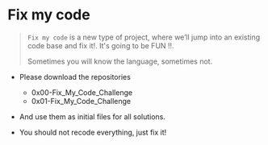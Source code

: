 # Fix my code

>`Fix my code` is a new type of project, where we’ll jump into an existing code base and fix it!. It's going to be FUN !!.
>
> Sometimes you will know the language, sometimes not.

- Please download the repositories
  - 0x00-Fix\_My\_Code\_Challenge
  -  0x01-Fix\_My\_Code\_Challenge
   
-  And use them as initial files for all solutions.

-  You should not recode everything, just fix it!
